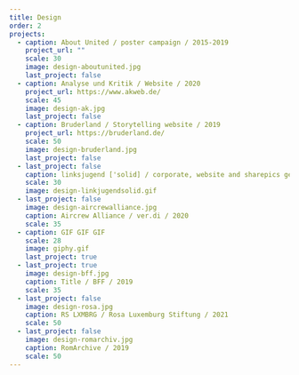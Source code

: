 ```yaml
---
title: Design
order: 2
projects:
  - caption: About United / poster campaign / 2015-2019
    project_url: ""
    scale: 30
    image: design-aboutunited.jpg
    last_project: false
  - caption: Analyse und Kritik / Website / 2020
    project_url: https://www.akweb.de/
    scale: 45
    image: design-ak.jpg
    last_project: false
  - caption: Bruderland / Storytelling website / 2019
    project_url: https://bruderland.de/
    scale: 50
    image: design-bruderland.jpg
    last_project: false
  - last_project: false
    caption: linksjugend ['solid] / corporate, website and sharepics generator / 2020
    scale: 30
    image: design-linkjugendsolid.gif
  - last_project: false
    image: design-aircrewalliance.jpg
    caption: Aircrew Alliance / ver.di / 2020
    scale: 35
  - caption: GIF GIF GIF
    scale: 28
    image: giphy.gif
    last_project: true
  - last_project: true
    image: design-bff.jpg
    caption: Title / BFF / 2019
    scale: 35
  - last_project: false
    image: design-rosa.jpg
    caption: RS LXMBRG / Rosa Luxemburg Stiftung / 2021
    scale: 50
  - last_project: false
    image: design-romarchiv.jpg
    caption: RomArchive / 2019
    scale: 50
---
```


